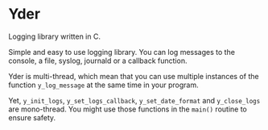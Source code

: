 # Yder

Logging library written in C.

Simple and easy to use logging library. You can log messages to the console, a file, syslog, journald or a callback function.

Yder is multi-thread, which mean that you can use multiple instances of the function `y_log_message` at the same time in your program.

Yet, `y_init_logs`, `y_set_logs_callback`, `y_set_date_format` and `y_close_logs` are mono-thread. You might use those functions in the `main()` routine to ensure safety.
